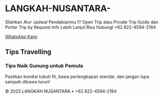 # LANGKAH-NUSANTARA-
Silahkan Atur Jadwal Pendakianmu !!!  Open Trip atau Private Trip  Guide dan Porter  Trip by Request  Info Lebih Lanjut Bisa Hubungi  +62 822-4594-2184
         
 <a href="https://wa.me/6282245942184" class="wa-button">WhatsApp Kami</a>
  </nav>


  <section id="artikel">
    <h2>Tips Travelling</h2>
    <article>
      <h3> Tips Naik Gunung untuk Pemula</h3>
      <p>Pastikan kondisi tubuh fit, bawa perlengkapan standar, dan jangan lupa sampah dibawa turun!</p>
    </article>
  </section>

  <footer>
    <p>&copy; 2025 LANGKAH NUSANTARA • +62 822-4594-2184</p>
  </footer>
</body>
</html>
